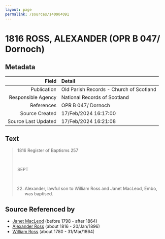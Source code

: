 ```yaml
---
layout: page
permalink: /sources/s40904091
---
```


# 1816 ROSS, ALEXANDER (OPR B 047/ Dornoch)

## Metadata
Field | Detail
---:|:---
Publication | Old Parish Records - Church of Scotland
Responsible Agency | National Records of Scotland
References | OPR B 047/ Dornoch
Source Created | 17/Feb/2024 16:17:00
Source Last Updated | 17/Feb/2024 16:21:08

## Text

> 1816 Register of Baptisms 257
>
> <br/>
>
> SEPT
>
> <br/>
>
> 22. Alexander, lawful son to William Ross and Janet MacLeod, Embo, was baptised.
>

## Source Referenced by

* [Janet MacLeod](../people/@31854910@-janet-macleod-b1798-d1864.md) (before 1798 - after 1864)
* [Alexander Ross](../people/@81387900@-alexander-ross-b1816-d1896-1-20.md) (about 1816 - 20/Jan/1896)
* [William Ross](../people/@31822850@-william-ross-b1780-d1864-3-31.md) (about 1780 - 31/Mar/1864)
